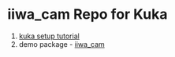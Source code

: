 # iiwa_cam Repo for Kuka


1. [kuka setup tutorial](wiki/kuka_ros_setup.md)
1. demo package - [iiwa_cam](iiwa_cam/README.md)
